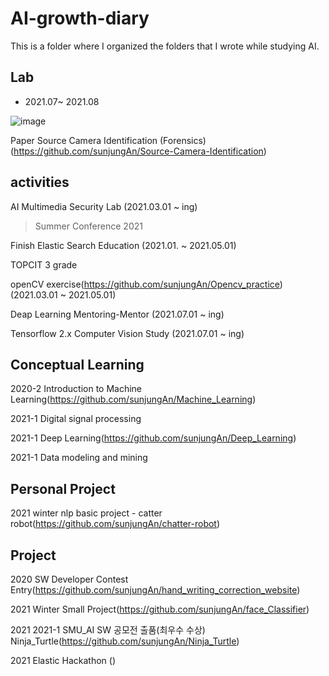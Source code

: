 # AI-growth-diary
This is a folder where I organized the folders that I wrote while studying AI. 

**Lab**
--------------------------------------------------------------------------------
+ 2021.07~ 2021.08

![image](https://user-images.githubusercontent.com/55094745/124410195-ec9bff00-dd84-11eb-9b9d-4178150d52d1.png)

Paper Source Camera Identification (Forensics) (https://github.com/sunjungAn/Source-Camera-Identification)

**activities**
------------------------------------------------------------------------------------
AI Multimedia Security Lab (2021.03.01 ~ ing)
  > Summer Conference 2021

Finish Elastic Search Education (2021.01. ~ 2021.05.01)

TOPCIT 3 grade 

openCV exercise(https://github.com/sunjungAn/Opencv_practice) (2021.03.01 ~ 2021.05.01)

Deap Learning Mentoring-Mentor (2021.07.01 ~ ing)

Tensorflow 2.x Computer Vision Study (2021.07.01 ~ ing)


**Conceptual Learning**
--------------------------------------------------------------------------------------

2020-2 Introduction to Machine Learning(https://github.com/sunjungAn/Machine_Learning)

2021-1 Digital signal processing

2021-1 Deep Learning(https://github.com/sunjungAn/Deep_Learning)

2021-1 Data modeling and mining



**Personal Project**
-----------------------------------------------------------------------------------------
2021 winter nlp basic project - catter robot(https://github.com/sunjungAn/chatter-robot)





**Project**
-------------------------------------------------------------------------------------------

2020 SW Developer Contest Entry(https://github.com/sunjungAn/hand_writing_correction_website)

2021 Winter Small Project(https://github.com/sunjungAn/face_Classifier)

2021 2021-1 SMU_AI SW 공모전 출품(최우수 수상) Ninja_Turtle(https://github.com/sunjungAn/Ninja_Turtle)

2021 Elastic Hackathon ()
